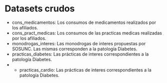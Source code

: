 # Datasets crudos

* cons_medicamentos: Los consumos de medicamentos realizados por los afiliados.
* cons_pract_medicas: Los consumos de las practicas medicas realizadas por los afiliados.
* monodrogas_interes: Las monodrogas de interes propuestas por SOSUNC. Las mismas corresponden a la patología Diabetes.
* practicas_diabetes: Las prácticas de interes correspondientes a la patología Diabetes.
* * practicas_cardio: Las prácticas de interes correspondientes a la patología Diabetes.